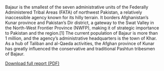 Bajaur is the smallest of the seven administrative units of the Federally Administered Tribal Areas (FATA) of northwest Pakistan, a relatively inaccessible agency known for its hilly terrain. It borders Afghanistan’s Kunar province and Pakistan’s Dir district, a gateway to the Swat Valley in the North-West Frontier Province (NWFP), making it of strategic importance to Pakistan and the region.[1] The current population of Bajaur is more than 1 million, and the agency’s administrative headquarters is the town of Khar. As a hub of Taliban and al-Qaeda activities, the Afghan province of Kunar has greatly influenced the conservative and traditional Pashtun tribesmen of Bajaur. 

<div class='more-link'><a href='http://counterterrorism.newamerica.net/sites/newamerica.net/files/policydocs/bajaur.pdf'>Download full report (PDF)</a></div>
